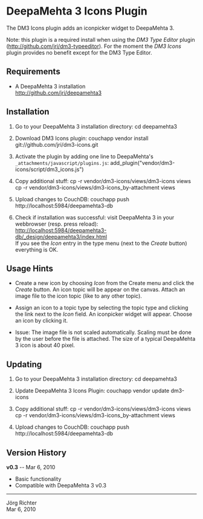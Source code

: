 
DeepaMehta 3 Icons Plugin
=========================

The DM3 Icons plugin adds an iconpicker widget to DeepaMehta 3.

Note: this plugin is a required install when using the *DM3 Type Editor* plugin (<http://github.com/jri/dm3-typeeditor>).
For the moment the *DM3 Icons* plugin provides no benefit except for the DM3 Type Editor.


Requirements
------------

* A DeepaMehta 3 installation  
  <http://github.com/jri/deepamehta3>


Installation
------------

1.  Go to your DeepaMehta 3 installation directory:
        cd deepamehta3

2.  Download DM3 Icons plugin:
        couchapp vendor install git://github.com/jri/dm3-icons.git

3.  Activate the plugin by adding one line to DeepaMehta's `_attachments/javascript/plugins.js`:
        add_plugin("vendor/dm3-icons/script/dm3_icons.js")

4.  Copy additional stuff:
        cp -r vendor/dm3-icons/views/dm3-icons views
        cp -r vendor/dm3-icons/views/dm3-icons_by-attachment views

5.  Upload changes to CouchDB:
        couchapp push http://localhost:5984/deepamehta3-db

6.  Check if installation was successful: visit DeepaMehta 3 in your webbrowser (resp. press reload):  
    <http://localhost:5984/deepamehta3-db/_design/deepamehta3/index.html>  
    If you see the *Icon* entry in the type menu (next to the *Create* button) everything is OK.


Usage Hints
-----------

*   Create a new icon by choosing *Icon* from the Create menu and click the *Create* button.
    An icon topic will be appear on the canvas.
    Attach an image file to the icon topic (like to any other topic).

*   Assign an icon to a topic type by selecting the topic type and clicking the link next to the *Icon* field.
    An iconpicker widget will appear.
    Choose an icon by clicking it.

*   Issue: The image file is not scaled automatically.
    Scaling must be done by the user before the file is attached.
    The size of a typical DeepaMehta 3 icon is about 40 pixel.


Updating
--------

1.  Go to your DeepaMehta 3 installation directory:
        cd deepamehta3

2.  Update DeepaMehta 3 Icons Plugin:
        couchapp vendor update dm3-icons

3.  Copy additional stuff:
        cp -r vendor/dm3-icons/views/dm3-icons views
        cp -r vendor/dm3-icons/views/dm3-icons_by-attachment views

4.  Upload changes to CouchDB:
        couchapp push http://localhost:5984/deepamehta3-db


Version History
---------------

**v0.3** -- Mar 6, 2010

* Basic functionality
* Compatible with DeepaMehta 3 v0.3


------------
Jörg Richter  
Mar 6, 2010
